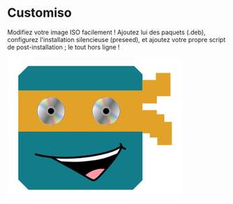 # Customiso
Modifiez votre image ISO facilement ! Ajoutez lui des paquets (.deb), configurez l'installation silencieuse (preseed), et ajoutez votre propre script de post-installation ; le tout hors ligne !

![Logo Customiso](src/assets/img/logo_customiso.png)
